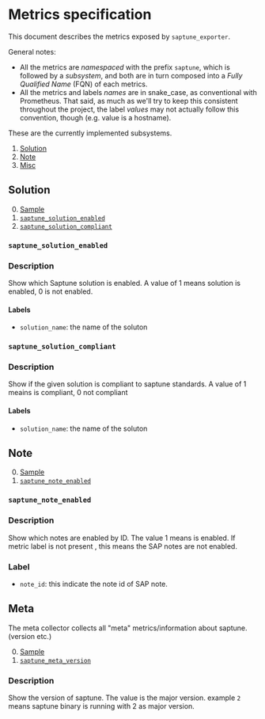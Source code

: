 # Metrics specification

This document describes the metrics exposed by `saptune_exporter`.

General notes:
- All the metrics are _namespaced_ with the prefix `saptune`, which is followed by a _subsystem_, and both are in turn composed into a _Fully Qualified Name_ (FQN) of each metrics.
- All the metrics and labels _names_ are in snake_case, as conventional with Prometheus. That said, as much as we'll try to keep this consistent throughout the project, the label _values_ may not actually follow this convention, though (e.g. value is a hostname).


These are the currently implemented subsystems.

1. [Solution](#solution)
2. [Note](#note)
3. [Misc](#meta)


## Solution

0. [Sample](../test/solution.metrics)
1. [`saptune_solution_enabled`](#saptune_solution_enabled)
2. [`saptune_solution_compliant`](#saptune_solution_compliant)


### `saptune_solution_enabled`

### Description

Show which Saptune solution is enabled. A value of 1 means solution is enabled, 0 is not enabled.

#### Labels

- `solution_name`: the name of the soluton

### `saptune_solution_compliant`

### Description

Show if the given solution is compliant to saptune standards. A value of 1 meains is compliant, 0 not compliant

#### Labels

- `solution_name`: the name of the soluton

## Note

0. [Sample](../test/note.metrics)
1. [`saptune_note_enabled`](#saptune_note_enabled)

### `saptune_note_enabled`

### Description

Show which notes are enabled by ID. The value 1 means is enabled. If metric label  is not present , this means the SAP notes are not enabled.

### Label

- `note_id`: this indicate the note id of SAP note.

## Meta

The meta collector collects all "meta" metrics/information about saptune. (version etc.)

0. [Sample](../test/meta.metrics)
1. [`saptune_meta_version`](#saptune_meta_version)

### Description

Show the version of saptune. The value is the major version. example `2` means saptune binary is running with 2 as major version.

